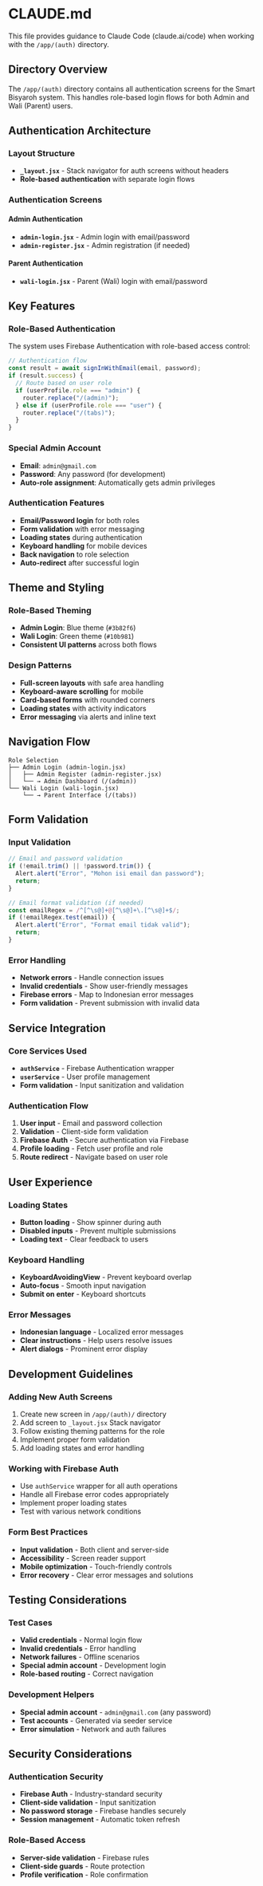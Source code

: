# CLAUDE.md

This file provides guidance to Claude Code (claude.ai/code) when working with the `/app/(auth)` directory.

## Directory Overview

The `/app/(auth)` directory contains all authentication screens for the Smart Bisyaroh system. This handles role-based login flows for both Admin and Wali (Parent) users.

## Authentication Architecture

### Layout Structure
- **`_layout.jsx`** - Stack navigator for auth screens without headers
- **Role-based authentication** with separate login flows

### Authentication Screens

#### Admin Authentication
- **`admin-login.jsx`** - Admin login with email/password
- **`admin-register.jsx`** - Admin registration (if needed)

#### Parent Authentication  
- **`wali-login.jsx`** - Parent (Wali) login with email/password

## Key Features

### Role-Based Authentication
The system uses Firebase Authentication with role-based access control:

```javascript
// Authentication flow
const result = await signInWithEmail(email, password);
if (result.success) {
  // Route based on user role
  if (userProfile.role === "admin") {
    router.replace("/(admin)");
  } else if (userProfile.role === "user") {
    router.replace("/(tabs)");
  }
}
```

### Special Admin Account
- **Email**: `admin@gmail.com`
- **Password**: Any password (for development)
- **Auto-role assignment**: Automatically gets admin privileges

### Authentication Features
- **Email/Password login** for both roles
- **Form validation** with error messaging
- **Loading states** during authentication
- **Keyboard handling** for mobile devices
- **Back navigation** to role selection
- **Auto-redirect** after successful login

## Theme and Styling

### Role-Based Theming
- **Admin Login**: Blue theme (`#3b82f6`)
- **Wali Login**: Green theme (`#10b981`)
- **Consistent UI patterns** across both flows

### Design Patterns
- **Full-screen layouts** with safe area handling
- **Keyboard-aware scrolling** for mobile
- **Card-based forms** with rounded corners
- **Loading states** with activity indicators
- **Error messaging** via alerts and inline text

## Navigation Flow

```
Role Selection
├── Admin Login (admin-login.jsx)
│   ├── Admin Register (admin-register.jsx)
│   └── → Admin Dashboard (/(admin))
└── Wali Login (wali-login.jsx)
    └── → Parent Interface (/(tabs))
```

## Form Validation

### Input Validation
```javascript
// Email and password validation
if (!email.trim() || !password.trim()) {
  Alert.alert("Error", "Mohon isi email dan password");
  return;
}

// Email format validation (if needed)
const emailRegex = /^[^\s@]+@[^\s@]+\.[^\s@]+$/;
if (!emailRegex.test(email)) {
  Alert.alert("Error", "Format email tidak valid");
  return;
}
```

### Error Handling
- **Network errors** - Handle connection issues
- **Invalid credentials** - Show user-friendly messages
- **Firebase errors** - Map to Indonesian error messages
- **Form validation** - Prevent submission with invalid data

## Service Integration

### Core Services Used
- **`authService`** - Firebase Authentication wrapper
- **`userService`** - User profile management
- **Form validation** - Input sanitization and validation

### Authentication Flow
1. **User input** - Email and password collection
2. **Validation** - Client-side form validation
3. **Firebase Auth** - Secure authentication via Firebase
4. **Profile loading** - Fetch user profile and role
5. **Route redirect** - Navigate based on user role

## User Experience

### Loading States
- **Button loading** - Show spinner during auth
- **Disabled inputs** - Prevent multiple submissions
- **Loading text** - Clear feedback to users

### Keyboard Handling
- **KeyboardAvoidingView** - Prevent keyboard overlap
- **Auto-focus** - Smooth input navigation
- **Submit on enter** - Keyboard shortcuts

### Error Messages
- **Indonesian language** - Localized error messages
- **Clear instructions** - Help users resolve issues
- **Alert dialogs** - Prominent error display

## Development Guidelines

### Adding New Auth Screens
1. Create new screen in `/app/(auth)/` directory
2. Add screen to `_layout.jsx` Stack navigator
3. Follow existing theming patterns for the role
4. Implement proper form validation
5. Add loading states and error handling

### Working with Firebase Auth
- Use `authService` wrapper for all auth operations
- Handle all Firebase error codes appropriately
- Implement proper loading states
- Test with various network conditions

### Form Best Practices
- **Input validation** - Both client and server-side
- **Accessibility** - Screen reader support
- **Mobile optimization** - Touch-friendly controls
- **Error recovery** - Clear error messages and solutions

## Testing Considerations

### Test Cases
- **Valid credentials** - Normal login flow
- **Invalid credentials** - Error handling
- **Network failures** - Offline scenarios
- **Special admin account** - Development login
- **Role-based routing** - Correct navigation

### Development Helpers
- **Special admin account** - `admin@gmail.com` (any password)
- **Test accounts** - Generated via seeder service
- **Error simulation** - Network and auth failures

## Security Considerations

### Authentication Security
- **Firebase Auth** - Industry-standard security
- **Client-side validation** - Input sanitization
- **No password storage** - Firebase handles securely
- **Session management** - Automatic token refresh

### Role-Based Access
- **Server-side validation** - Firebase rules
- **Client-side guards** - Route protection
- **Profile verification** - Role confirmation